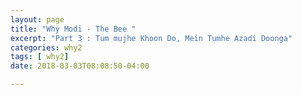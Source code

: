 ```yaml
---
layout: page
title: "Why Modi - The Bee "
excerpt: "Part 3 : Tum mujhe Khoon Do, Mein Tumhe Azadi Doonga"
categories: why2
tags: [ why2]
date: 2018-03-03T08:08:50-04:00

---
```

